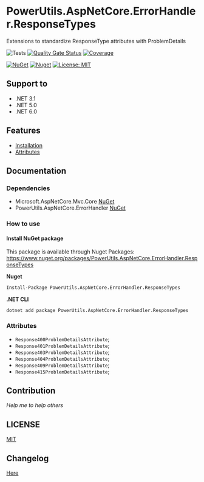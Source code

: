 # PowerUtils.AspNetCore.ErrorHandler.ResponseTypes
Extensions to standardize ResponseType attributes with ProblemDetails

![Tests](https://github.com/TechNobre/PowerUtils.AspNetCore.ErrorHandler.ResponseTypes/actions/workflows/test-project.yml/badge.svg)
[![Quality Gate Status](https://sonarcloud.io/api/project_badges/measure?project=TechNobre_PowerUtils.AspNetCore.ErrorHandler.ResponseTypes&metric=alert_status)](https://sonarcloud.io/summary/new_code?id=TechNobre_PowerUtils.AspNetCore.ErrorHandler.ResponseTypes)
[![Coverage](https://sonarcloud.io/api/project_badges/measure?project=TechNobre_PowerUtils.AspNetCore.ErrorHandler.ResponseTypes&metric=coverage)](https://sonarcloud.io/summary/new_code?id=TechNobre_PowerUtils.AspNetCore.ErrorHandler.ResponseTypes)

[![NuGet](https://img.shields.io/nuget/v/PowerUtils.AspNetCore.ErrorHandler.ResponseTypes.svg)](https://www.nuget.org/packages/PowerUtils.AspNetCore.ErrorHandler.ResponseTypes)
[![Nuget](https://img.shields.io/nuget/dt/PowerUtils.AspNetCore.ErrorHandler.ResponseTypes.svg)](https://www.nuget.org/packages/PowerUtils.AspNetCore.ErrorHandler.ResponseTypes)
[![License: MIT](https://img.shields.io/github/license/TechNobre/PowerUtils.AspNetCore.ErrorHandler.ResponseTypes.svg)](https://github.com/TechNobre/PowerUtils.AspNetCore.ErrorHandler.ResponseTypes/blob/main/LICENSE)



## Support to
- .NET 3.1
- .NET 5.0
- .NET 6.0



## Features

- [Installation](#Installation)
- [Attributes](#Attributes)


## Documentation

### Dependencies

- Microsoft.AspNetCore.Mvc.Core [NuGet](https://www.nuget.org/packages/Microsoft.AspNetCore.Mvc.Core/)
- PowerUtils.AspNetCore.ErrorHandler [NuGet](https://www.nuget.org/packages/PowerUtils.AspNetCore.ErrorHandler/)


### How to use

#### Install NuGet package <a name="Installation"></a>
This package is available through Nuget Packages: https://www.nuget.org/packages/PowerUtils.AspNetCore.ErrorHandler.ResponseTypes

**Nuget**
```bash
Install-Package PowerUtils.AspNetCore.ErrorHandler.ResponseTypes
```

**.NET CLI**
```
dotnet add package PowerUtils.AspNetCore.ErrorHandler.ResponseTypes
```



### Attributes <a name="Attributes"></a>
- `Response400ProblemDetailsAttribute`;
- `Response401ProblemDetailsAttribute`;
- `Response403ProblemDetailsAttribute`;
- `Response404ProblemDetailsAttribute`;
- `Response409ProblemDetailsAttribute`;
- `Response415ProblemDetailsAttribute`;



## Contribution

*Help me to help others*




## LICENSE

[MIT](https://github.com/TechNobre/PowerUtils.AspNetCore.ErrorHandler.ResponseTypes/blob/main/LICENSE)




## Changelog

[Here](./CHANGELOG.md)